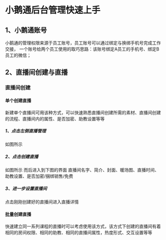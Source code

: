 # 小鹅通后台管理快速上手

## 1、小鹅通账号
小鹅通的管理权限来源于员工账号，员工账号可以通过绑定与换绑手机号完成工作交接，
一个账号给两个员工使用的取巧思路：该账号绑定A员工的手机号、绑定B员工的微信；

## 2、直播间创建与直播

### 直播间创建
#### 单个创建直播
新建单个直播间可用该种方式，可以快速熟悉直播间创建所需的素材、直播间创建的流程、直播间内的属性、是否加密、助教设置等等
##### 1、点击左侧直播管理
如图所示
##### 2、点击创建直播
如图所示
而后进入到下图的界面
直播间名字、简介、封面、暖场图、直播时间、助教设置、是否加密/捆绑销售/免费
##### 3、进一步设置直播间
点击刚刚创建好的直播间进入直播详情
#### 批量创建直播
快速建立同一系列课程的直播时可以考虑使用该方式，该方式下创建的直播间有着相同的房间权限、相同的助教、相同的直播间属性，热度形式、交互设置等等
